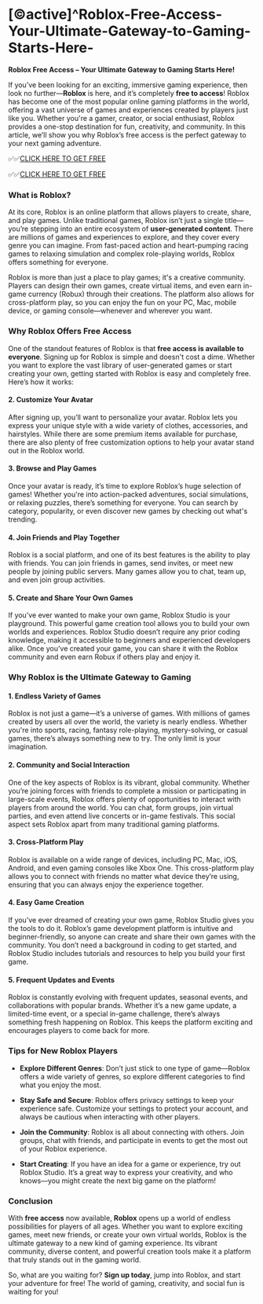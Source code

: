 # [©active]^Roblox-Free-Access-Your-Ultimate-Gateway-to-Gaming-Starts-Here-

**Roblox Free Access – Your Ultimate Gateway to Gaming Starts Here!**

If you’ve been looking for an exciting, immersive gaming experience, then look no further—**Roblox** is here, and it’s completely **free to access**! Roblox has become one of the most popular online gaming platforms in the world, offering a vast universe of games and experiences created by players just like you. Whether you're a gamer, creator, or social enthusiast, Roblox provides a one-stop destination for fun, creativity, and community. In this article, we’ll show you why Roblox’s free access is the perfect gateway to your next gaming adventure.

✅✅[CLICK HERE TO GET FREE](https://tinyurl.com/f5a9kmyc)

✅✅[CLICK HERE TO GET FREE](https://tinyurl.com/f5a9kmyc)

### What is Roblox?

At its core, Roblox is an online platform that allows players to create, share, and play games. Unlike traditional games, Roblox isn’t just a single title—you’re stepping into an entire ecosystem of **user-generated content**. There are millions of games and experiences to explore, and they cover every genre you can imagine. From fast-paced action and heart-pumping racing games to relaxing simulation and complex role-playing worlds, Roblox offers something for everyone.

Roblox is more than just a place to play games; it's a creative community. Players can design their own games, create virtual items, and even earn in-game currency (Robux) through their creations. The platform also allows for cross-platform play, so you can enjoy the fun on your PC, Mac, mobile device, or gaming console—whenever and wherever you want.

### Why Roblox Offers Free Access

One of the standout features of Roblox is that **free access is available to everyone**. Signing up for Roblox is simple and doesn't cost a dime. Whether you want to explore the vast library of user-generated games or start creating your own, getting started with Roblox is easy and completely free. Here’s how it works:

#### 2. **Customize Your Avatar**
   After signing up, you’ll want to personalize your avatar. Roblox lets you express your unique style with a wide variety of clothes, accessories, and hairstyles. While there are some premium items available for purchase, there are also plenty of free customization options to help your avatar stand out in the Roblox world.

#### 3. **Browse and Play Games**
   Once your avatar is ready, it’s time to explore Roblox’s huge selection of games! Whether you're into action-packed adventures, social simulations, or relaxing puzzles, there’s something for everyone. You can search by category, popularity, or even discover new games by checking out what's trending.

#### 4. **Join Friends and Play Together**
   Roblox is a social platform, and one of its best features is the ability to play with friends. You can join friends in games, send invites, or meet new people by joining public servers. Many games allow you to chat, team up, and even join group activities.

#### 5. **Create and Share Your Own Games**
   If you’ve ever wanted to make your own game, Roblox Studio is your playground. This powerful game creation tool allows you to build your own worlds and experiences. Roblox Studio doesn’t require any prior coding knowledge, making it accessible to beginners and experienced developers alike. Once you’ve created your game, you can share it with the Roblox community and even earn Robux if others play and enjoy it.

### Why Roblox is the Ultimate Gateway to Gaming

#### 1. **Endless Variety of Games**
   Roblox is not just a game—it’s a universe of games. With millions of games created by users all over the world, the variety is nearly endless. Whether you're into sports, racing, fantasy role-playing, mystery-solving, or casual games, there’s always something new to try. The only limit is your imagination.

#### 2. **Community and Social Interaction**
   One of the key aspects of Roblox is its vibrant, global community. Whether you’re joining forces with friends to complete a mission or participating in large-scale events, Roblox offers plenty of opportunities to interact with players from around the world. You can chat, form groups, join virtual parties, and even attend live concerts or in-game festivals. This social aspect sets Roblox apart from many traditional gaming platforms.

#### 3. **Cross-Platform Play**
   Roblox is available on a wide range of devices, including PC, Mac, iOS, Android, and even gaming consoles like Xbox One. This cross-platform play allows you to connect with friends no matter what device they’re using, ensuring that you can always enjoy the experience together.

#### 4. **Easy Game Creation**
   If you’ve ever dreamed of creating your own game, Roblox Studio gives you the tools to do it. Roblox’s game development platform is intuitive and beginner-friendly, so anyone can create and share their own games with the community. You don’t need a background in coding to get started, and Roblox Studio includes tutorials and resources to help you build your first game.

#### 5. **Frequent Updates and Events**
   Roblox is constantly evolving with frequent updates, seasonal events, and collaborations with popular brands. Whether it’s a new game update, a limited-time event, or a special in-game challenge, there’s always something fresh happening on Roblox. This keeps the platform exciting and encourages players to come back for more.

### Tips for New Roblox Players

- **Explore Different Genres**: Don’t just stick to one type of game—Roblox offers a wide variety of genres, so explore different categories to find what you enjoy the most.
  
- **Stay Safe and Secure**: Roblox offers privacy settings to keep your experience safe. Customize your settings to protect your account, and always be cautious when interacting with other players.

- **Join the Community**: Roblox is all about connecting with others. Join groups, chat with friends, and participate in events to get the most out of your Roblox experience.

- **Start Creating**: If you have an idea for a game or experience, try out Roblox Studio. It’s a great way to express your creativity, and who knows—you might create the next big game on the platform!

### Conclusion

With **free access** now available, **Roblox** opens up a world of endless possibilities for players of all ages. Whether you want to explore exciting games, meet new friends, or create your own virtual worlds, Roblox is the ultimate gateway to a new kind of gaming experience. Its vibrant community, diverse content, and powerful creation tools make it a platform that truly stands out in the gaming world.

So, what are you waiting for? **Sign up today**, jump into Roblox, and start your adventure for free! The world of gaming, creativity, and social fun is waiting for you!
